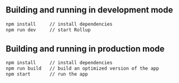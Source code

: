 ## Building and running in development mode

```bash
npm install     // install dependencies
npm run dev     // start Rollup
```

## Building and running in production mode

```bash
npm install     // install dependencies
npm run build   // build an optimized version of the app
npm start       // run the app
```
